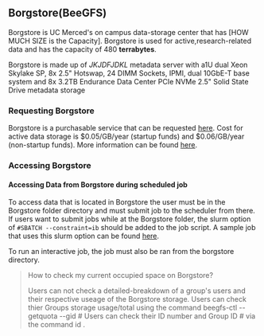 ## Borgstore(BeeGFS)
Borgstore is UC Merced's on campus data-storage center that has [HOW MUCH SIZE is the Capacity]. Borgstore is used for active,research-related data and has the capacity of 480 **terrabytes**. 


Borgstore is made up of *JKJDFJDKL* metadata server with a1U dual Xeon Skylake SP, 8x 2.5" Hotswap, 24 DIMM Sockets, IPMI, dual 10GbE-T base system and 8x 3.2TB Endurance Data Center PCIe NVMe 2.5" Solid State Drive metadata storage


### Requesting Borgstore
Borgstore is a purchasable service that can be requested [here](https://ucmerced.service-now.com/servicehub?id=public_kb_article&sys_id=3c3ee9ff1b67a0543a003112cd4bcb13&form_id=06da3f8edbfc08103c4d56f3ce9619f4). Cost for active data storage is $0.05/GB/year (startup funds) and $0.06/GB/year (non-startup funds). More information can be found [here](https://it.ucmerced.edu/Research-Computing-Services).

### Accessing Borgstore

#### Accessing Data from Borgstore during scheduled job

To access data that is located in Borgstore the user must be in the Borgstore folder directory and must submit job to the scheduler from there.  If users want to submit jobs while at the Borgstore folder, the slurm option of `#SBATCH --constraint=ib` should be added to the job script. A sample job that uses this slurm option can be found [here](https://ucmerced.github.io/hpc_docs/#/running_jobs).

To run an interactive job, the job must also be ran from the borgstore directory. 

>How to check my current occupied space on Borgstore?
>
>Users can not check a detailed-breakdown of a group's users and their respective useage of the Borgstore storage. Users can check thier Groups storage usage/total using the command beegfs-ctl --getquota --gid # Users can check their ID number and Group ID # via the command id <username>.
